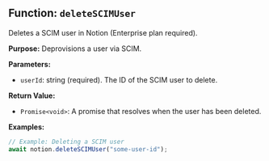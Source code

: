 ## Function: `deleteSCIMUser`

Deletes a SCIM user in Notion (Enterprise plan required).

**Purpose:**
Deprovisions a user via SCIM.

**Parameters:**

- `userId`: string (required). The ID of the SCIM user to delete.

**Return Value:**

- `Promise<void>`: A promise that resolves when the user has been deleted.

**Examples:**

```typescript
// Example: Deleting a SCIM user
await notion.deleteSCIMUser("some-user-id");
```